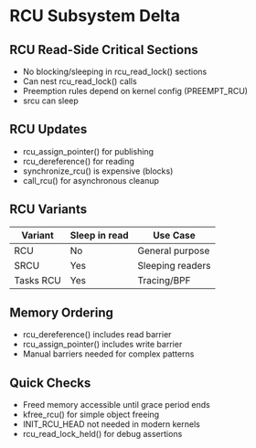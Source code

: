 # RCU Subsystem Delta

## RCU Read-Side Critical Sections
- No blocking/sleeping in rcu_read_lock() sections
- Can nest rcu_read_lock() calls
- Preemption rules depend on kernel config (PREEMPT_RCU)
- srcu can sleep

## RCU Updates
- rcu_assign_pointer() for publishing
- rcu_dereference() for reading
- synchronize_rcu() is expensive (blocks)
- call_rcu() for asynchronous cleanup

## RCU Variants

| Variant | Sleep in read | Use Case |
|---------|---------------|----------|
| RCU | No | General purpose |
| SRCU | Yes | Sleeping readers |
| Tasks RCU | Yes | Tracing/BPF |

## Memory Ordering
- rcu_dereference() includes read barrier
- rcu_assign_pointer() includes write barrier
- Manual barriers needed for complex patterns

## Quick Checks
- Freed memory accessible until grace period ends
- kfree_rcu() for simple object freeing
- INIT_RCU_HEAD not needed in modern kernels
- rcu_read_lock_held() for debug assertions
